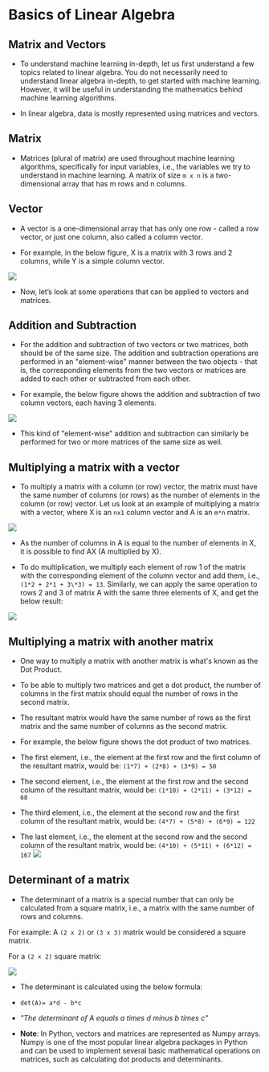 # Basics of Linear Algebra

## Matrix and Vectors

- To understand machine learning in-depth, let us first understand a few topics related to linear algebra. You do not necessarily need to understand linear algebra in-depth, to get started with machine learning. However, it will be useful in understanding the mathematics behind machine learning algorithms.

- In linear algebra, data is mostly represented using matrices and vectors.

## Matrix

- Matrices (plural of matrix) are used throughout machine learning algorithms, specifically for input variables, i.e., the variables we try to understand in machine learning. A matrix of size `m x n` is a two-dimensional array that has m rows and n columns.

## Vector

- A vector is a one-dimensional array that has only one row - called a row vector, or just one column, also called a column vector.

- For example, in the below figure, X is a matrix with 3 rows and 2 columns, while Y is a simple column vector.

![](https://olympus.mygreatlearning.com/courses/74508/files/4905856/preview?verifier=TbcIQq6vWpWCIx6EN9o0rDuz6uhlOCrlc7L7PRB2)

- Now, let’s look at some operations that can be applied to vectors and matrices.

## Addition and Subtraction

- For the addition and subtraction of two vectors or two matrices, both should be of the same size. The addition and subtraction operations are performed in an "element-wise" manner between the two objects - that is, the corresponding elements from the two vectors or matrices are added to each other or subtracted from each other.

- For example, the below figure shows the addition and subtraction of two column vectors, each having 3 elements.

![](https://olympus.mygreatlearning.com/courses/74508/files/4905857/preview?verifier=jKha9qjhzThx4fTy1a5NnK1ZWq7w1xX82m2Wjoc2)

- This kind of "element-wise" addition and subtraction can similarly be performed for two or more matrices of the same size as well.

## Multiplying a matrix with a vector

- To multiply a matrix with a column (or row) vector, the matrix must have the same number of columns (or rows) as the number of elements in the column (or row) vector.
  Let us look at an example of multiplying a matrix with a vector, where X is an `nx1` column vector and A is an `m*n` matrix.

![](https://olympus.mygreatlearning.com/courses/74508/files/4905858/preview?verifier=82QiJstEasuQ9G0Bh6hQMS3675o2Sd5Qb9h9SIqy)

- As the number of columns in A is equal to the number of elements in X, it is possible to find AX (A multiplied by X).

- To do multiplication, we multiply each element of row 1 of the matrix with the corresponding element of the column vector and add them, i.e., `(1*2 + 2*1 + 3\*3) = 13`. Similarly, we can apply the same operation to rows 2 and 3 of matrix A with the same three elements of X, and get the below result:

![](https://olympus.mygreatlearning.com/courses/74508/files/4905859/preview?verifier=IHXNx2DMUNFhv6oUNIGYXsIeXmb4KbBlvXrtojkd)

## Multiplying a matrix with another matrix

- One way to multiply a matrix with another matrix is what's known as the Dot Product.

- To be able to multiply two matrices and get a dot product, the number of columns in the first matrix should equal the number of rows in the second matrix.

- The resultant matrix would have the same number of rows as the first matrix and the same number of columns as the second matrix.

- For example, the below figure shows the dot product of two matrices.

- The first element, i.e., the element at the first row and the first column of the resultant matrix, would be: `(1*7) + (2*8) + (3*9) = 50`
- The second element, i.e., the element at the first row and the second column of the resultant matrix, would be: `(1*10) + (2*11) + (3*12) = 68`
- The third element, i.e., the element at the second row and the first column of the resultant matrix, would be: `(4*7) + (5*8) + (6*9) = 122`
- The last element, i.e., the element at the second row and the second column of the resultant matrix, would be: `(4*10) + (5*11) + (6*12) = 167`
  ![](https://olympus.mygreatlearning.com/courses/74508/files/4905860/preview?verifier=ZRDOwOlJUVP9jbLLetDBfiTg36ZItINoR2bqtm8g)

## Determinant of a matrix

- The determinant of a matrix is a special number that can only be calculated from a square matrix, i.e., a matrix with the same number of rows and columns.

For example: A `(2 x 2)` or `(3 x 3)` matrix would be considered a square matrix.

For a `(2 × 2)` square matrix:

![](https://olympus.mygreatlearning.com/courses/74508/files/4905861/preview?verifier=S8TvaUd0oBMEb4eYj6gkyDinHdmeILPJElwO28ns)

- The determinant is calculated using the below formula:
- `det(A)= a*d - b*c`
- _"The determinant of A equals a times d minus b times c"_

- **Note**: In Python, vectors and matrices are represented as Numpy arrays. Numpy is one of the most popular linear algebra packages in Python and can be used to implement several basic mathematical operations on matrices, such as calculating dot products and determinants.
